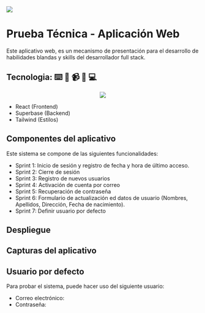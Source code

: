 <img src="https://blog.openreplay.com/assets/hero_10NvnC.png"/>

# Prueba Técnica - Aplicación Web
Este aplicativo web, es un mecanismo de presentación para el desarrollo de habilidades blandas y skills del desarrollador full stack.

## Tecnologia: ⌨️ 📡 📹 📸 💻
<p align="center">
  <a href="https://skillicons.dev">
    <img src="https://skillicons.dev/icons?i=react,supabase,tailwind" />
  </a>
</p>

- React (Frontend)
- Superbase (Backend)
- Tailwind (Estilos)

## Componentes del aplicativo
Este sistema se compone de las siguientes funcionalidades:
- Sprint 1: Inicio de sesión y registro de fecha y hora de último acceso.
- Sprint 2: Cierre de sesión
- Sprint 3: Registro de nuevos usuarios
- Sprint 4: Activación de cuenta por correo
- Sprint 5: Recuperación de contraseña
- Sprint 6: Formulario de actualización ed datos de usuario (Nombres, Apellidos, Dirección, Fecha de nacimiento).
- Sprint 7: Definir usuario por defecto

## Despliegue

## Capturas del aplicativo

## Usuario por defecto
Para probar el sistema, puede hacer uso del siguiente usuario:
 - Correo electrónico:
 - Contraseña: 
